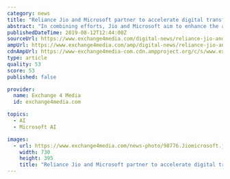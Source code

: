 ```yaml
---
category: news
title: "Reliance Jio and Microsoft partner to accelerate digital transformation in India"
abstract: "In combining efforts, Jio and Microsoft aim to enhance the adoption of leading technologies like data analytics, AI, cognitive services, blockchain, Internet of Things, and edge computing among small and medium enterprises to make them ready to compete and ..."
publishedDateTime: 2019-08-12T12:44:00Z
sourceUrl: https://www.exchange4media.com/digital-news/reliance-jio-and-microsoft-partner-to-accelerate-digital-transformation-in-india-98776.html
ampUrl: https://www.exchange4media.com/amp/digital-news/reliance-jio-and-microsoft-partner-to-accelerate-digital-transformation-in-india-98776.html
cdnAmpUrl: https://www-exchange4media-com.cdn.ampproject.org/c/s/www.exchange4media.com/amp/digital-news/reliance-jio-and-microsoft-partner-to-accelerate-digital-transformation-in-india-98776.html
type: article
quality: 53
score: 53
published: false

provider:
  name: Exchange 4 Media
  id: exchange4media.com

topics:
  - AI
  - Microsoft AI

images:
  - url: https://www.exchange4media.com/news-photo/98776.Jiomicrosoft.jpg
    width: 730
    height: 395
    title: "Reliance Jio and Microsoft partner to accelerate digital transformation in India"
---
```

